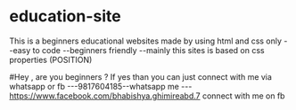 # education-site
This is a beginners educational websites made by using html and css only
--easy to code 
--beginners friendly
--mainly this sites is based on css properties (POSITION)

#Hey , are you beginners ? If yes than you can just connect with me via whatsapp or fb
---9817604185--whatsapp me
---https://www.facebook.com/bhabishya.ghimireabd.7 connect with me on fb

